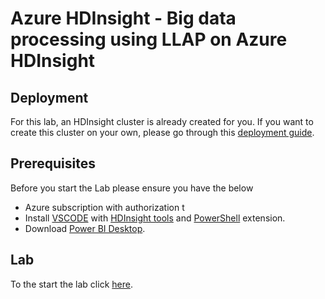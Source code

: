 # Azure HDInsight - Big data processing using LLAP on Azure HDInsight

## Deployment

For this lab, an HDInsight cluster is already created for you. If you want to create this cluster on your own, please go through this [deployment guide](https://github.com/arnabganguly/llap-hdinsight/blob/master/Clusterdeployment.md).

## Prerequisites 

Before you start the Lab please ensure you have the below

 - Azure subscription with authorization t
 - Install [VSCODE](https://code.visualstudio.com/) with [HDInsight tools](https://docs.microsoft.com/en-us/azure/hdinsight/hdinsight-for-vscode)  and [PowerShell](https://code.visualstudio.com/docs/languages/powershell) extension. 
 - Download [Power BI Desktop](https://powerbi.microsoft.com/en-us/desktop/). 

 ## Lab
To the start the lab click [here](https://github.com/arnabganguly/llap-hdinsight/blob/master/HiveLLAP.md).
<!--stackedit_data:
eyJoaXN0b3J5IjpbMzM2NTk0ODAxLDE3NDQ0NTUxNzMsMTQ4NT
g1MTczNywtMTA5MDg3MzkzXX0=
-->